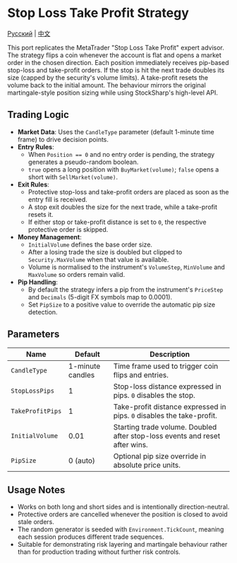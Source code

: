 # Stop Loss Take Profit Strategy
[Русский](README_ru.md) | [中文](README_cn.md)

This port replicates the MetaTrader "Stop Loss Take Profit" expert advisor. The strategy flips a coin whenever the account is flat and opens a market order in the chosen direction. Each position immediately receives pip-based stop-loss and take-profit orders. If the stop is hit the next trade doubles its size (capped by the security's volume limits). A take-profit resets the volume back to the initial amount. The behaviour mirrors the original martingale-style position sizing while using StockSharp's high-level API.

## Trading Logic

- **Market Data**: Uses the `CandleType` parameter (default 1-minute time frame) to drive decision points.
- **Entry Rules**:
  - When `Position == 0` and no entry order is pending, the strategy generates a pseudo-random boolean.
  - `true` opens a long position with `BuyMarket(volume)`; `false` opens a short with `SellMarket(volume)`.
- **Exit Rules**:
  - Protective stop-loss and take-profit orders are placed as soon as the entry fill is received.
  - A stop exit doubles the size for the next trade, while a take-profit resets it.
  - If either stop or take-profit distance is set to `0`, the respective protective order is skipped.
- **Money Management**:
  - `InitialVolume` defines the base order size.
  - After a losing trade the size is doubled but clipped to `Security.MaxVolume` when that value is available.
  - Volume is normalised to the instrument's `VolumeStep`, `MinVolume` and `MaxVolume` so orders remain valid.
- **Pip Handling**:
  - By default the strategy infers a pip from the instrument's `PriceStep` and `Decimals` (5-digit FX symbols map to 0.0001).
  - Set `PipSize` to a positive value to override the automatic pip size detection.

## Parameters

| Name | Default | Description |
| ---- | ------- | ----------- |
| `CandleType` | 1-minute candles | Time frame used to trigger coin flips and entries. |
| `StopLossPips` | 1 | Stop-loss distance expressed in pips. `0` disables the stop. |
| `TakeProfitPips` | 1 | Take-profit distance expressed in pips. `0` disables the take-profit. |
| `InitialVolume` | 0.01 | Starting trade volume. Doubled after stop-loss events and reset after wins. |
| `PipSize` | 0 (auto) | Optional pip size override in absolute price units. |

## Usage Notes

- Works on both long and short sides and is intentionally direction-neutral.
- Protective orders are cancelled whenever the position is closed to avoid stale orders.
- The random generator is seeded with `Environment.TickCount`, meaning each session produces different trade sequences.
- Suitable for demonstrating risk layering and martingale behaviour rather than for production trading without further risk controls.
